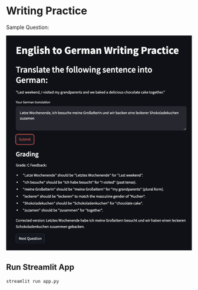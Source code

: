 # Writing Practice

Sample Question:

![App Sample Screenshot](images/Writting%20Practice.png)

## Run Streamlit App

```bash
streamlit run app.py
```
